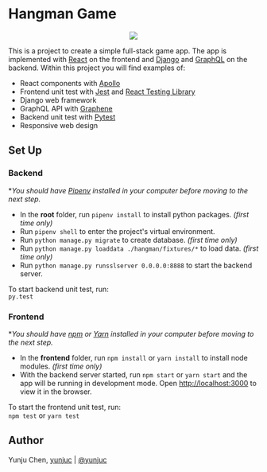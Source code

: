 # Hangman Game
<p align="center">
  <img src="https://user-images.githubusercontent.com/18255878/87886088-1a026800-c9cf-11ea-8d99-d60a2d489068.jpg" />
</p>

This is a project to create a simple full-stack game app. The app is implemented with [React](https://reactjs.org/) on the frontend and [Django](https://www.djangoproject.com/) and [GraphQL](https://graphql.org/) on the backend. Within this project you will find examples of:
- React components with [Apollo](https://www.apollographql.com/)
- Frontend unit test with [Jest](https://jestjs.io/) and [React Testing Library](https://testing-library.com/docs/react-testing-library/intro)
- Django web framework
- GraphQL API with [Graphene](https://graphene-python.org/)
- Backend unit test with [Pytest](https://docs.pytest.org/en/stable/)
- Responsive web design

## Set Up
### Backend
**You should have [Pipenv](https://pypi.org/project/pipenv/) installed in your computer before moving to the next step.*

- In the **root** folder, run `pipenv install` to install python packages. *(first time only)*
- Run `pipenv shell` to enter the project's virtual environment.
- Run `python manage.py migrate` to create database. *(first time only)*
- Run `python manage.py loaddata ./hangman/fixtures/*` to load data. *(first time only)*
- Run `python manage.py runsslserver 0.0.0.0:8888` to start the backend server.

To start backend unit test, run:<br/>
`py.test`

### Frontend
**You should have [npm](https://testing-library.com/docs/react-testing-library/intro) or [Yarn](https://classic.yarnpkg.com/en/) installed in your computer before moving to the next step.*

- In the **frontend** folder, run `npm install` or `yarn install` to install node modules. *(first time only)*
- With the backend server started, run `npm start` or `yarn start` and the app will be running in development mode. Open [http://localhost:3000](http://localhost:3000) to view it in the browser.

To start the frontend unit test, run:<br/>
`npm test` or `yarn test`

## Author
Yunju Chen, [yunjuc](https://github.com/yunjuc) | [@yunjuc](http://twitter.com/yunjuc/)

